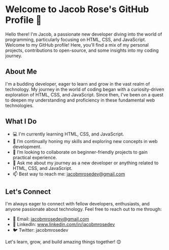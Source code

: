 # Welcome to Jacob Rose's GitHub Profile 👋

Hello there! I'm Jacob, a passionate new developer diving into the world of programming, particularly focusing on HTML, CSS, and JavaScript. Welcome to my GitHub profile! Here, you'll find a mix of my personal projects, contributions to open-source, and some insights into my coding journey.

## About Me

I'm a budding developer, eager to learn and grow in the vast realm of technology. My journey in the world of coding began with a curiosity-driven exploration of HTML, CSS, and JavaScript. Since then, I've been on a quest to deepen my understanding and proficiency in these fundamental web technologies.

## What I Do

- 💻 I'm currently learning HTML, CSS, and JavaScript.
- 🌱 I’m continually honing my skills and exploring new concepts in web development.
- 🤝 I’m looking to collaborate on beginner-friendly projects to gain practical experience.
- 💬 Ask me about my journey as a new developer or anything related to HTML, CSS, and JavaScript.
- 📫 Best way to reach me: jacobmrosedev@gmail.com

## Let's Connect

I'm always eager to connect with fellow developers, enthusiasts, and anyone passionate about technology. Feel free to reach out to me through:

- 📧 Email: jacobmrosedev@gmail.com
- 💼 LinkedIn: www.linkedin.com/in/jacobmrosedev
- 🐦 Twitter: jacobmrosedev

Let's learn, grow, and build amazing things together! 😊
